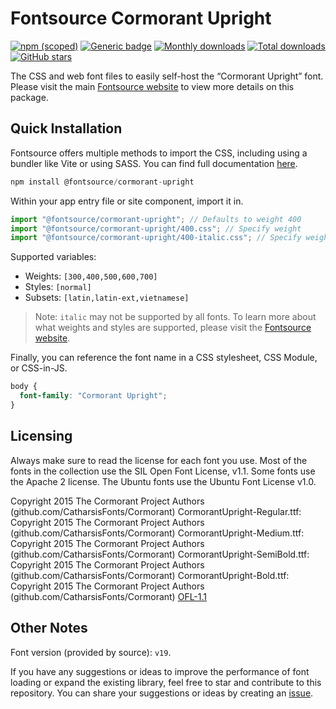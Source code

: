 # Fontsource Cormorant Upright

[![npm (scoped)](https://img.shields.io/npm/v/@fontsource/cormorant-upright?color=brightgreen)](https://www.npmjs.com/package/@fontsource/cormorant-upright) [![Generic badge](https://img.shields.io/badge/fontsource-passing-brightgreen)](https://github.com/fontsource/fontsource) [![Monthly downloads](https://badgen.net/npm/dm/@fontsource/cormorant-upright)](https://github.com/fontsource/fontsource) [![Total downloads](https://badgen.net/npm/dt/@fontsource/cormorant-upright)](https://github.com/fontsource/fontsource) [![GitHub stars](https://img.shields.io/github/stars/fontsource/fontsource.svg?style=social&label=Star)](https://github.com/fontsource/fontsource/stargazers)

The CSS and web font files to easily self-host the “Cormorant Upright” font. Please visit the main [Fontsource website](https://fontsource.org/fonts/cormorant-upright) to view more details on this package.

## Quick Installation

Fontsource offers multiple methods to import the CSS, including using a bundler like Vite or using SASS. You can find full documentation [here](https://fontsource.org/docs/getting-started/introduction).

```javascript
npm install @fontsource/cormorant-upright
```

Within your app entry file or site component, import it in.

```javascript
import "@fontsource/cormorant-upright"; // Defaults to weight 400
import "@fontsource/cormorant-upright/400.css"; // Specify weight
import "@fontsource/cormorant-upright/400-italic.css"; // Specify weight and style
```

Supported variables:
- Weights: `[300,400,500,600,700]`
- Styles: `[normal]`
- Subsets: `[latin,latin-ext,vietnamese]`

> Note: `italic` may not be supported by all fonts. To learn more about what weights and styles are supported, please visit the [Fontsource website](https://fontsource.org/fonts/cormorant-upright).

Finally, you can reference the font name in a CSS stylesheet, CSS Module, or CSS-in-JS.

```css
body {
  font-family: "Cormorant Upright";
}
```

## Licensing
Always make sure to read the license for each font you use. Most of the fonts in the collection use the SIL Open Font License, v1.1. Some fonts use the Apache 2 license. The Ubuntu fonts use the Ubuntu Font License v1.0.

Copyright 2015 The Cormorant Project Authors (github.com/CatharsisFonts/Cormorant) CormorantUpright-Regular.ttf: Copyright 2015 The Cormorant Project Authors (github.com/CatharsisFonts/Cormorant) CormorantUpright-Medium.ttf: Copyright 2015 The Cormorant Project Authors (github.com/CatharsisFonts/Cormorant) CormorantUpright-SemiBold.ttf: Copyright 2015 The Cormorant Project Authors (github.com/CatharsisFonts/Cormorant) CormorantUpright-Bold.ttf: Copyright 2015 The Cormorant Project Authors (github.com/CatharsisFonts/Cormorant)
[OFL-1.1](https://openfontlicense.org)

## Other Notes
Font version (provided by source): `v19`.

If you have any suggestions or ideas to improve the performance of font loading or expand the existing library, feel free to star and contribute to this repository. You can share your suggestions or ideas by creating an [issue](https://github.com/fontsource/fontsource/issues).